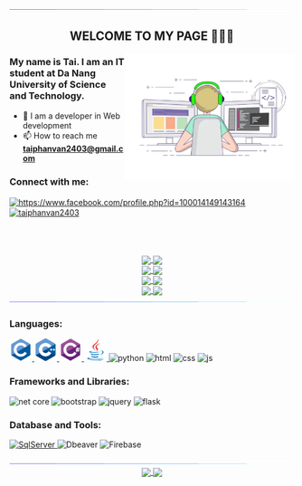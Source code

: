 <!--x axis divider-->
<img src="./assets/images/horizontal-divider-gradient.gif">
<h2 align="center">WELCOME TO MY PAGE 👋👋👋</h2>

<picture> 
<a href="https://media.giphy.com/media/SWoSkN6DxTszqIKEqv/giphy.gif" alt="Developer">
<img src="./assets//images/developer.webp" align="right" width="300">
</a>
</picture>

<h3 align="left">My name is Tai. I am an IT student at Da Nang University of Science and Technology.</h3>

- 🌱 I am a developer in Web development
- 📫 How to reach me **taiphanvan2403@gmail.com**

<h3 align="left">Connect with me:</h3>
<p align="left">

<a href="https://web.facebook.com/taiphanvan2403" target="blank">
    <img align="center" src="https://raw.githubusercontent.com/rahuldkjain/github-profile-readme-generator/master/src/images/icons/Social/facebook.svg" alt="https://www.facebook.com/profile.php?id=100014149143164" height="30" width="40" /></a>
<a href="https://www.leetcode.com/taiphanvan2403" target="blank">
    <img align="center" src="https://raw.githubusercontent.com/rahuldkjain/github-profile-readme-generator/master/src/images/icons/Social/leet-code.svg" alt="taiphanvan2403" height="30" width="40" /></a>
</p>


<br/>
<br/>
<br/>
<!-- ![Tài 's github stats](https://github-readme-stats-git-masterrstaa-rickstaa.vercel.app/api?username=taiphanvan2k3&show_icons=true&theme=tokyonight&hide=contribs,prs,issues) -->
<div align="center">
    <a href="https://github.com/taiphanvan2k3/ChatAppStinger/">
      <!-- Change the `github-readme-stats.anuraghazra1.vercel.app` to `github-readme-stats.vercel.app`  -->
      <img align="center" src="https://github-readme-stats.anuraghazra1.vercel.app/api/pin/?username=taiphanvan2k3&repo=ChatAppStinger&theme=highcontrast" width="400px"/>
    </a>
    <a href="https://github.com/taiphanvan2k3/PBL3/">
      <!-- Change the `github-readme-stats.anuraghazra1.vercel.app` to `github-readme-stats.vercel.app`  -->
      <img align="center" src="https://github-readme-stats.anuraghazra1.vercel.app/api/pin/?username=taiphanvan2k3&repo=PBL3&theme=cobalt" width="400px"/>
    </a>
</div>

<div align="center">
  <a href="https://github.com/taiphanvan2k3/PdfConvertion/">
    <!-- Change the `github-readme-stats.anuraghazra1.vercel.app` to `github-readme-stats.vercel.app`  -->
    <img align="center" src="https://github-readme-stats.anuraghazra1.vercel.app/api/pin/?username=taiphanvan2k3&repo=PdfConvertion&theme=onedark" />
  </a> 

  <a href="https://github.com/taiphanvan2k3/OnlineExam/">
    <!-- Change the `github-readme-stats.anuraghazra1.vercel.app` to `github-readme-stats.vercel.app`  -->
    <img align="center" src="https://github-readme-stats.anuraghazra1.vercel.app/api/pin/?username=taiphanvan2k3&repo=OnlineExam&theme=gruvbox" />
  </a> 
</div>

<div align="center">
    <!-- Themes: highcontrast, merko, radical, gruvbox,dark,dracula, onedark,cobalt,synthwave--->
  <a href="https://github.com/taiphanvan2k3/MegaMan/">
    <!-- Change the `github-readme-stats.anuraghazra1.vercel.app` to `github-readme-stats.vercel.app`  -->
    <img align="center" src="https://github-readme-stats.anuraghazra1.vercel.app/api/pin/?username=taiphanvan2k3&repo=MegaMan&theme=radical"  width="400px"/>
  </a>    
  <a href="https://github.com/taiphanvan2k3/CalendarSwing/">
    <!-- Change the `github-readme-stats.anuraghazra1.vercel.app` to `github-readme-stats.vercel.app`  -->
    <img align="center" src="https://github-readme-stats.anuraghazra1.vercel.app/api/pin/?username=taiphanvan2k3&repo=CalendarSwing&theme=merko" />
  </a>   
</div>

<div align="center">
  <a href="https://github.com/taiphanvan2k3/Snake2D/">
  <!-- Change the `github-readme-stats.anuraghazra1.vercel.app` to `github-readme-stats.vercel.app`  -->
  <img align="center" src="https://github-readme-stats.anuraghazra1.vercel.app/api/pin/?username=taiphanvan2k3&repo=Snake2D&theme=synthwave" />
</a>  

<a href="https://github.com/taiphanvan2k3/CalendarWinform/">
  <!-- Change the `github-readme-stats.anuraghazra1.vercel.app` to `github-readme-stats.vercel.app`  -->
  <img align="center" src="https://github-readme-stats.anuraghazra1.vercel.app/api/pin/?username=taiphanvan2k3&repo=CalendarWinform&theme=gruvbox" />
</a> 
</div>
 
 <img src="./assets/images/horizontal-divider-gradient.gif">
<h3 align="left">Languages:</h3>
<p align="left"> 
<a href="https://www.cprogramming.com/" target="_blank" rel="noreferrer"> 
  <img src="https://raw.githubusercontent.com/devicons/devicon/master/icons/c/c-original.svg" alt="c" width="40" height="40"/> 
</a> 
<a href="https://www.w3schools.com/cpp/" target="_blank" rel="noreferrer"> 
  <img src="https://raw.githubusercontent.com/devicons/devicon/master/icons/cplusplus/cplusplus-original.svg" alt="cplusplus" width="40" height="40"/> 
</a> 
<a href="https://www.w3schools.com/cs/" target="_blank" rel="noreferrer">
  <img src="https://raw.githubusercontent.com/devicons/devicon/master/icons/csharp/csharp-original.svg" alt="csharp" width="40" height="40"/> 
</a> 
<a href="https://www.java.com" target="_blank" rel="noreferrer"> 
<img src="https://raw.githubusercontent.com/devicons/devicon/master/icons/java/java-original.svg" alt="java" width="40" height="40"/> </a>
<img src="https://upload.wikimedia.org/wikipedia/commons/thumb/0/0a/Python.svg/1200px-Python.svg.png" alt="python" width="40" /> </a>
<img src="https://cdn-icons-png.flaticon.com/512/732/732212.png" alt="html" width="35"/> 
<img src="https://cdn4.iconfinder.com/data/icons/social-media-logos-6/512/121-css3-512.png" alt="css" width="35"/>
<img src="https://cdn-icons-png.flaticon.com/512/5968/5968292.png" alt="js" width="35"/>
<h3 align="left">Frameworks and Libraries:</h3>
<p align="left"> 
<img src="https://encrypted-tbn0.gstatic.com/images?q=tbn:ANd9GcSLjgMhUemFnScxBI3kAVh9aDD2XUAPu4eQqA&s" alt="net core" width="35"/>
<img src="https://camo.githubusercontent.com/b872b9ada0c2c3d373bbb0c356eb4af353127335fc3d2e611964433864ab4de1/68747470733a2f2f676574626f6f7473747261702e636f6d2f646f63732f352e322f6173736574732f6272616e642f626f6f7473747261702d6c6f676f2d736861646f772e706e67" alt="bootstrap" width="45"/>
<img src="https://cdn.iconscout.com/icon/free/png-256/free-jquery-8-1175153.png" alt="jquery" width="35"/>
<img src="https://encrypted-tbn0.gstatic.com/images?q=tbn:ANd9GcRubRv-E-PFnEuyYITdMYPqMXrBLOIKUTW8ug&s" alt="flask" width="30"/>
</p>
<h3 align="left">Database and Tools:</h3>
<p align="left"> 
<a href="https://www.microsoft.com/en-us/sql-server" target="_blank" rel="noreferrer"> 
  <img src="https://www.svgrepo.com/show/303229/microsoft-sql-server-logo.svg" alt="SqlServer" width="40" height="40"/> 
</a>
<img src="https://repository-images.githubusercontent.com/44662669/f3f5c080-808b-11ea-9713-2bea65875d95" alt="Dbeaver" width="80"/> 
<img src="https://encrypted-tbn0.gstatic.com/images?q=tbn:ANd9GcQ8xKpbMzxgx6L-fJilln2UxP3Mat8d9fndfQ&s" alt="Firebase" width="110"/> 
</p>
<img src="./assets/images/horizontal-divider-gradient.gif">
<!-- Có thể tùy chỉnh langs-count từ 1 -> 20 -->

<!-- custom streak stats: https://git.io/streak-stats -->
<!-- <p align="center"><img src="https://streak-stats.demolab.com?user=taiphanvan2k3&hide_border=true&type=png" alt="taiphanvan2k3" /></p> -->

<!-- [![Top Langs](https://github-readme-stats.vercel.app/api/top-langs/?username=taiphanvan2k3&layout=donut&langs_count=20)](https://github.com/taiphanvan2k3/github-readme-stats) -->

<div align="center">
  <a href="https://github.com/taiphanvan2k3/github-readme-stats">
    <img height=250 align="center" src="https://github-readme-stats.vercel.app/api?username=taiphanvan2k3&card_width=200" />
  </a>
  <a href="https://github.com/anuraghazra/convoychat">
    <img height=300 align="center" src="https://github-readme-stats.vercel.app/api/top-langs?username=taiphanvan2k3&layout=donut&langs_count=20&card_width=400" />
  </a>
</div>
